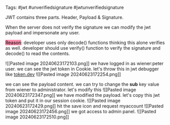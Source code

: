 
Tags: #jwt #unverifiedsignature #jwtunverifiedsignature

JWT contains three parts.
Header, Payload & Signature.

When the server does not verify the signature we can modify the jwt payload and impersonate any user.

<mark style="background: #FF5582A6;">Reason</mark>: developer uses only decode() functions thinking this alone verifies as well.  developer should use verify() function to verify the signature and decode() to read the contents.

![[Pasted image 20240623172103.png]]
we have logged in as wiener:peter user.
we can see the jwt token in Cookie.
let's throw this in jwt debugger like [token.dev](https://token.dev) 
![[Pasted image 20240623172254.png]]

we can see the payload content. 
we can try to change the **sub** key value from wiener to administrator.
let's modify this
![[Pasted image 20240623172347.png]]
we have modified the payload.
let's copy this jwt token and put it in our session cookie.
![[Pasted image 20240623172429.png]]
hit the save icon and request myaccount
![[Pasted image 20240623172456.png]]
we got access to admin panel.
![[Pasted image 20240623172510.png]]



